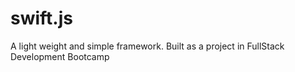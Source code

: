 # swift.js
A light weight and simple framework.
Built as a project in FullStack Development Bootcamp
